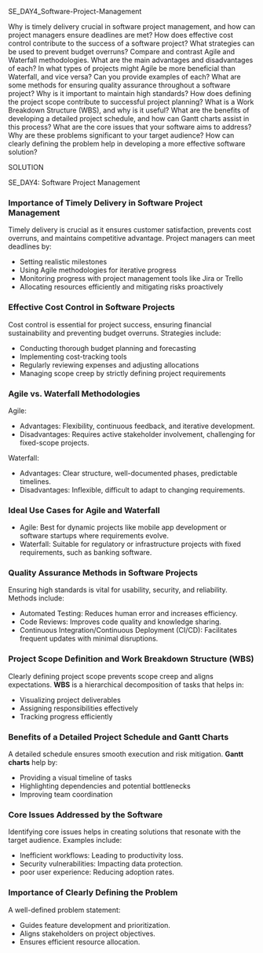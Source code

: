 SE_DAY4_Software-Project-Management

Why is timely delivery crucial in software project management, and how can project managers ensure deadlines are met?
How does effective cost control contribute to the success of a software project? What strategies can be used to prevent budget overruns?
Compare and contrast Agile and Waterfall methodologies. What are the main advantages and disadvantages of each?
In what types of projects might Agile be more beneficial than Waterfall, and vice versa? Can you provide examples of each?
What are some methods for ensuring quality assurance throughout a software project? Why is it important to maintain high standards?
How does defining the project scope contribute to successful project planning? What is a Work Breakdown Structure (WBS), and why is it useful?
What are the benefits of developing a detailed project schedule, and how can Gantt charts assist in this process?
What are the core issues that your software aims to address? Why are these problems significant to your target audience?
How can clearly defining the problem help in developing a more effective software solution?



SOLUTION

SE_DAY4: Software Project Management

### Importance of Timely Delivery in Software Project Management
Timely delivery is crucial as it ensures customer satisfaction, prevents cost overruns, and maintains competitive advantage. Project managers can meet deadlines by:
- Setting realistic milestones
- Using Agile methodologies for iterative progress
- Monitoring progress with project management tools like Jira or Trello
- Allocating resources efficiently and mitigating risks proactively

### Effective Cost Control in Software Projects
Cost control is essential for project success, ensuring financial sustainability and preventing budget overruns. Strategies include:
- Conducting thorough budget planning and forecasting
- Implementing cost-tracking tools
- Regularly reviewing expenses and adjusting allocations
- Managing scope creep by strictly defining project requirements

### Agile vs. Waterfall Methodologies
Agile:
- Advantages: Flexibility, continuous feedback, and iterative development.
- Disadvantages: Requires active stakeholder involvement, challenging for fixed-scope projects.

Waterfall:
- Advantages: Clear structure, well-documented phases, predictable timelines.
- Disadvantages: Inflexible, difficult to adapt to changing requirements.

### Ideal Use Cases for Agile and Waterfall
- Agile: Best for dynamic projects like mobile app development or software startups where requirements evolve.
- Waterfall: Suitable for regulatory or infrastructure projects with fixed requirements, such as banking software.

### Quality Assurance Methods in Software Projects
Ensuring high standards is vital for usability, security, and reliability. Methods include:
- Automated Testing: Reduces human error and increases efficiency.
- Code Reviews: Improves code quality and knowledge sharing.
- Continuous Integration/Continuous Deployment (CI/CD): Facilitates frequent updates with minimal disruptions.

### Project Scope Definition and Work Breakdown Structure (WBS)
Clearly defining project scope prevents scope creep and aligns expectations. **WBS** is a hierarchical decomposition of tasks that helps in:
- Visualizing project deliverables
- Assigning responsibilities effectively
- Tracking progress efficiently

### Benefits of a Detailed Project Schedule and Gantt Charts
A detailed schedule ensures smooth execution and risk mitigation. **Gantt charts** help by:
- Providing a visual timeline of tasks
- Highlighting dependencies and potential bottlenecks
- Improving team coordination

### Core Issues Addressed by the Software
Identifying core issues helps in creating solutions that resonate with the target audience. Examples include:
- Inefficient workflows: Leading to productivity loss.
- Security vulnerabilities: Impacting data protection.
- poor user experience: Reducing adoption rates.

### Importance of Clearly Defining the Problem
A well-defined problem statement:
- Guides feature development and prioritization.
- Aligns stakeholders on project objectives.
- Ensures efficient resource allocation.




